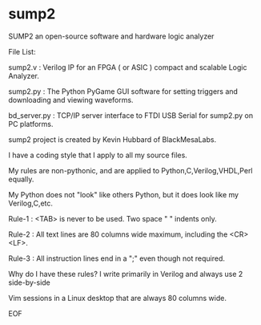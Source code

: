 # sump2
SUMP2 an open-source software and hardware logic analyzer

File List:

  sump2.v      : Verilog IP for an FPGA ( or ASIC ) compact and scalable Logic Analyzer.
  
  sump2.py     : The Python PyGame GUI software for setting triggers and downloading and viewing waveforms.
  
  bd_server.py : TCP/IP server interface to FTDI USB Serial for sump2.py on PC platforms.

sump2 project is created by Kevin Hubbard of BlackMesaLabs.

I have a coding style that I apply to all my source files. 

My rules are non-pythonic, and are applied to Python,C,Verilog,VHDL,Perl equally.

My Python does not "look" like others Python, but it does look like my Verilog,C,etc.

Rule-1 : \<TAB> is never to be used. Two space "  " indents only.

Rule-2 : All text lines are 80 columns wide maximum, including the \<CR>\<LF>.

Rule-3 : All instruction lines end in a ";" even though not required.


Why do I have these rules? I write primarily in Verilog and always use 2 side-by-side

Vim sessions in a Linux desktop that are always 80 columns wide.



EOF
